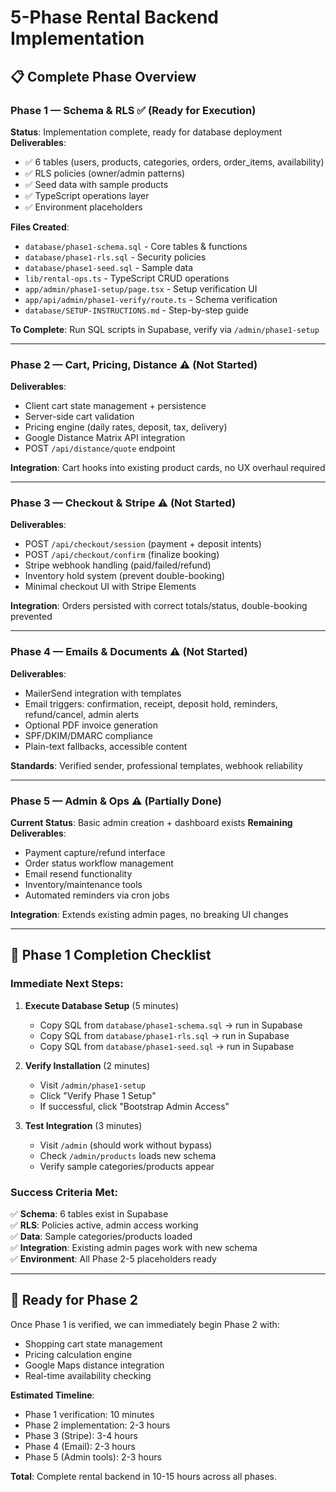 # 5-Phase Rental Backend Implementation

## 📋 Complete Phase Overview

### **Phase 1 — Schema & RLS** ✅ (Ready for Execution)
**Status**: Implementation complete, ready for database deployment  
**Deliverables**: 
- ✅ 6 tables (users, products, categories, orders, order_items, availability)
- ✅ RLS policies (owner/admin patterns) 
- ✅ Seed data with sample products
- ✅ TypeScript operations layer
- ✅ Environment placeholders

**Files Created**:
- `database/phase1-schema.sql` - Core tables & functions
- `database/phase1-rls.sql` - Security policies  
- `database/phase1-seed.sql` - Sample data
- `lib/rental-ops.ts` - TypeScript CRUD operations
- `app/admin/phase1-setup/page.tsx` - Setup verification UI
- `app/api/admin/phase1-verify/route.ts` - Schema verification
- `database/SETUP-INSTRUCTIONS.md` - Step-by-step guide

**To Complete**: Run SQL scripts in Supabase, verify via `/admin/phase1-setup`

---

### **Phase 2 — Cart, Pricing, Distance** ⚠️ (Not Started)
**Deliverables**:
- Client cart state management + persistence
- Server-side cart validation
- Pricing engine (daily rates, deposit, tax, delivery)
- Google Distance Matrix API integration
- POST `/api/distance/quote` endpoint

**Integration**: Cart hooks into existing product cards, no UX overhaul required

---

### **Phase 3 — Checkout & Stripe** ⚠️ (Not Started)  
**Deliverables**:
- POST `/api/checkout/session` (payment + deposit intents)
- POST `/api/checkout/confirm` (finalize booking) 
- Stripe webhook handling (paid/failed/refund)
- Inventory hold system (prevent double-booking)
- Minimal checkout UI with Stripe Elements

**Integration**: Orders persisted with correct totals/status, double-booking prevented

---

### **Phase 4 — Emails & Documents** ⚠️ (Not Started)
**Deliverables**:
- MailerSend integration with templates
- Email triggers: confirmation, receipt, deposit hold, reminders, refund/cancel, admin alerts
- Optional PDF invoice generation
- SPF/DKIM/DMARC compliance
- Plain-text fallbacks, accessible content

**Standards**: Verified sender, professional templates, webhook reliability

---

### **Phase 5 — Admin & Ops** ⚠️ (Partially Done)
**Current Status**: Basic admin creation + dashboard exists
**Remaining Deliverables**:
- Payment capture/refund interface  
- Order status workflow management
- Email resend functionality
- Inventory/maintenance tools
- Automated reminders via cron jobs

**Integration**: Extends existing admin pages, no breaking UI changes

---

## 🎯 Phase 1 Completion Checklist

### Immediate Next Steps:
1. **Execute Database Setup** (5 minutes)
   - Copy SQL from `database/phase1-schema.sql` → run in Supabase
   - Copy SQL from `database/phase1-rls.sql` → run in Supabase  
   - Copy SQL from `database/phase1-seed.sql` → run in Supabase

2. **Verify Installation** (2 minutes)
   - Visit `/admin/phase1-setup` 
   - Click "Verify Phase 1 Setup"
   - If successful, click "Bootstrap Admin Access"

3. **Test Integration** (3 minutes)  
   - Visit `/admin` (should work without bypass)
   - Check `/admin/products` loads new schema
   - Verify sample categories/products appear

### Success Criteria Met:
✅ **Schema**: 6 tables exist in Supabase  
✅ **RLS**: Policies active, admin access working  
✅ **Data**: Sample categories/products loaded  
✅ **Integration**: Existing admin pages work with new schema  
✅ **Environment**: All Phase 2-5 placeholders ready  

---

## 🚀 Ready for Phase 2

Once Phase 1 is verified, we can immediately begin Phase 2 with:
- Shopping cart state management
- Pricing calculation engine  
- Google Maps distance integration
- Real-time availability checking

**Estimated Timeline**:
- Phase 1 verification: 10 minutes
- Phase 2 implementation: 2-3 hours  
- Phase 3 (Stripe): 3-4 hours
- Phase 4 (Email): 2-3 hours  
- Phase 5 (Admin tools): 2-3 hours

**Total**: Complete rental backend in 10-15 hours across all phases.